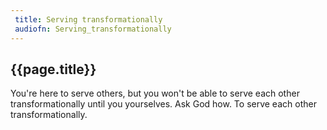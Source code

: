 ```yaml
---
 title: Serving transformationally
 audiofn: Serving_transformationally
---
```


## {{page.title}}

You're here to serve others, but you won't be able to serve each other
transformationally until you yourselves. Ask God how. To serve each
other transformationally.

